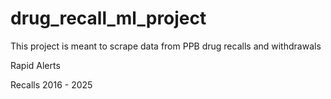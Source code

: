# drug_recall_ml_project

This project is meant to scrape data from PPB drug recalls and withdrawals

Rapid Alerts

Recalls 2016 - 2025

